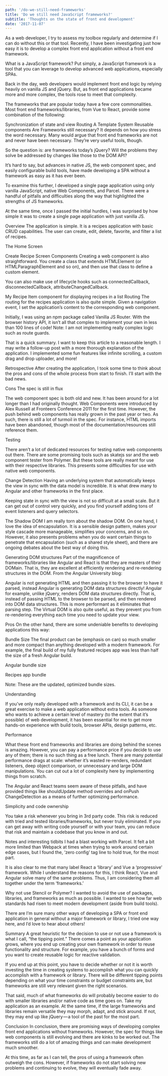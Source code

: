 ```yaml
---
path: '/do-we-still-need-frameworks'
title: 'Do we still need JavaScript frameworks?'
subtitle: 'Thoughts on the state of front end development'
date: '2017-11-07'
---
```


As a web developer, I try to assess my toolbox regularly and determine if I can do without this or that tool. Recently, I have been investigating just how easy it is to develop a complex front end application without a front end framework.

What is a JavaScript framework?
Put simply, a JavaScript framework is a tool that you can leverage to develop advanced web applications, especially SPAs.

Back in the day, web developers would implement front end logic by relying heavily on vanilla JS and jQuery. But, as front end applications became more and more complex, the tools rose to meet that complexity.

The frameworks that are popular today have a few core commonalities. Most front end frameworks/libraries, from Vue to React, provide some combination of the following:

Synchronization of state and view
Routing
A Template System
Reusable components
Are Frameworks still necessary?
It depends on how you stress the word necessary. Many would argue that front end frameworks are not and never have been necessary. They’re very useful tools, though.

So the question is: are frameworks today’s jQuery? Will the problems they solve be addressed by changes like those to the DOM API?

It’s hard to say, but advances in native JS, the web component spec, and easily configurable build tools, have made developing a SPA without a framework as easy as it has ever been.

To examine this further, I developed a single page application using only vanilla JavaScript, native Web Components, and Parcel. There were a handful of pitfalls and difficulties along the way that highlighted the strengths of JS frameworks.

At the same time, once I passed the initial hurdles, I was surprised by how simple it was to create a single page application with just vanilla JS.

Overview
The application is simple. It is a recipes application with basic CRUD capabilities. The user can create, edit, delete, favorite, and filter a list of recipes.

The Home Screen

Create Recipe Screen
Components
Creating a web component is also straightforward. You create a class that extends HTMLElement (or HTMLParagraphElement and so on), and then use that class to define a custom element.

You can also make use of lifecycle hooks such as connectedCallback, disconnectedCallback, attributeChangedCallback.

My Recipe Item component for displaying recipes in a list
Routing
The routing for the recipes application is also quite simple. Given a navigation event, I set the application’s content to the corresponding web component.

Initially, I was using an npm package called Vanilla JS Router. With the browser history API, it isn’t all that complex to implement your own in less than 100 lines of code! Note: I am not implementing really complex logic such as route guards.

That is a quick summary. I want to keep this article to a reasonable length. I may write a follow-up post with a more thorough explanation of the application. I implemented some fun features like infinite scrolling, a custom drag and drop uploader, and more!

Retrospective
After creating the application, I took some time to think about the pros and cons of the whole process from start to finish. I’ll start with the bad news.

Cons
The spec is still in flux

The web component spec is both old and new. It has been around for a lot longer than I had originally thought. Web Components were introduced by Alex Russell at Fronteers Conference 2011 for the first time. However, the push behind web components has really grown in the past year or two. As such, there is still a lot of turmoil in the spec. For instance, HTML imports have been abandoned, though most of the documentation/resources still reference them.

Testing

There aren’t a lot of dedicated resources for testing native web components out there. There are some promising tools such as skatejs ssr and the web component tester from Polymer. But these tools are really meant for use with their respective libraries. This presents some difficulties for use with native web components.

Change Detection
Having an underlying system that automatically keeps the view in sync with the data model is incredible. It is what drew many to Angular and other frameworks in the first place.

Keeping state in sync with the view is not so difficult at a small scale. But it can get out of control very quickly, and you find yourself adding tons of event listeners and query selectors.

The Shadow DOM
I am really torn about the shadow DOM. On one hand, I love the idea of encapsulation. It is a sensible design pattern, makes your style cascade more manageable, simplifies your concerns, and so on. However, it also presents problems when you do want certain things to penetrate that encapsulation (such as a shared style sheet), and there are ongoing debates about the best way of doing this.

Generating DOM structures
Part of the magnificence of frameworks/libraries like Angular and React is that they are masters of their DOMain. That is, they are excellent at efficiently rendering and re-rendering structures in the DOM. From the Angular University blog:

Angular is not generating HTML and then passing it to the browser to have it parsed, instead Angular is generating DOM data structures directly!
Angular for example, unlike jQuery, renders DOM data structures directly. That is, instead of passing HTML to the browser to be parsed, and then rendered into DOM data structures. This is more performant as it eliminates that parsing step. The Virtual DOM is also quite useful, as they prevent you from re-rendering everything each time you need to update your view.

Pros
On the other hand, there are some undeniable benefits to developing applications this way:

Bundle Size
The final product can be (emphasis on can) so much smaller and more compact than anything developed with a modern framework. For example, the final build of my fully featured recipes app was less than half the size of a fresh Angular build.

Angular bundle size

Recipes app bundle

Note: These are the updated, optimized bundle sizes.

Understanding

If you’ve only really developed with a framework and its CLI, it can be a great exercise to make a web application without extra tools. As someone who wants to achieve a certain level of mastery (to the extent that it’s possible) of web development, it has been essential for me to get more hands-on experience with build tools, browser APIs, design patterns, etc.

Performance

What these front end frameworks and libraries are doing behind the scenes is amazing. However, you can pay a performance price if you decide to use any of them; there is no such thing as a free lunch. There are many potential performance drags at scale: whether it’s wasted re-renders, redundant listeners, deep object comparison, or unnecessary and large DOM manipulations. You can cut out a lot of complexity here by implementing things from scratch.

The Angular and React teams seem aware of these pitfalls, and have provided things like shouldUpdate method overrides and onPush ChangeDetection as a means of further optimizing performance.

Simplicity and code ownership

You take a risk whenever you bring in 3rd party code. This risk is reduced with tried and tested libraries/frameworks, but never truly eliminated. If you can get away with writing code yourself or with your team, you can reduce that risk and maintain a codebase that you know in and out.

Notes and interesting tidbits
I had a blast working with Parcel. It felt a bit more limited than Webpack at times when trying to work around certain edge cases, but I found the, ‘zero config’ tag line to hold true, for the most part.

It is also clear to me that many label React a ‘library’ and Vue a ‘progressive’ framework. While I understand the reasons for this, I think React, Vue and Angular solve many of the same problems. Thus, I am considering them all together under the term ‘frameworks.’

Why not use Stencil or Polymer? I wanted to avoid the use of packages, libraries, and frameworks as much as possible. I wanted to see how far web standards had risen to meet modern development (aside from build tools).

There are I’m sure many other ways of developing a SPA or front end application in general without a major framework or library, I tried one way here, and I’d love to hear about others!

Summary
A great heuristic for the decision to use or not use a framework is what I call, “the tipping point.” There comes a point as your application grows, where you end up creating your own framework in order to reuse functionality and structure. For example, you have a bunch of forms and you want to create reusable logic for reactive validation.

If you end up at this point, you have to decide whether or not it is worth investing the time in creating systems to accomplish what you can quickly accomplish with a framework or library. There will be different tipping points depending on what your time constraints or budget constraints are, but frameworks are still very relevant given the right scenarios.

That said, much of what frameworks do will probably become easier to do with smaller libraries and/or native code as time goes on. Take my application as an example. At the same time, if the large frameworks and libraries remain versatile they may morph, adapt, and stick around. If not, they may end up like jQuery — a tool of the past for the most part.

Conclusion
In conclusion, there are promising ways of developing complex front end applications without frameworks. However, the spec for things like web components is still evolving and there are kinks to be worked out. The frameworks still do a lot of amazing things and can make development much smoother.

At this time, as far as I can tell, the pros of using a framework often outweigh the cons. However, if frameworks do not start solving new problems and continuing to evolve, they will eventually fade away.
